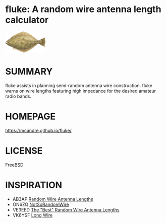 # fluke: A random wire antenna length calculator

![flounder](fluke.png)

# SUMMARY

fluke assists in planning semi-random antenna wire construction. fluke warns on wire lengths featuring high impedance for the desired amateur radio bands.

# HOMEPAGE

https://mcandre.github.io/fluke/

# LICENSE

FreeBSD

# INSPIRATION

* AB3AP [Random Wire Antenna Lengths](https://udel.edu/~mm/ham/randomWire/)
* ON6ZQ [NotSoRandomWire](https://www.on6zq.be/w/index.php/Scilab/NotSoRandomWire)
* VE3EED [The "Best" Random Wire Antenna Lengths](https://www.hamuniverse.com/randomwireantennalengths.html)
* VK6YSF [Long Wire](http://vk6ysf.com/longwire_antenna.htm)
